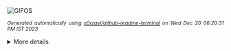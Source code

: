 <div align="justify">
<picture>
    <source media="(prefers-color-scheme: dark)" srcset="https://i.ibb.co/gjVCdmC/output-gif.gif">
    <source media="(prefers-color-scheme: light)" srcset="https://i.ibb.co/gjVCdmC/output-gif.gif">
    <img alt="GIFOS" src="https://i.ibb.co/gjVCdmC/output-gif.gif">
</picture>

<sub><i>Generated automatically using [x0rzavi/github-readme-terminal](https://github.com/x0rzavi/github-readme-terminal) on Wed Dec 20 06:20:31 PM IST 2023</i></sub>

<details>
<summary>More details</summary>

</details>
</div>

<!-- Image deletion URL: https://ibb.co/98tjhcj/93fa5eb78258717744ca5c9230e5429b -->